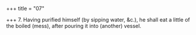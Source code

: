 +++
title = "07"

+++
7. Having purified himself (by sipping water, &c.), he shall eat a little of the boiled (mess), after pouring it into (another) vessel.
